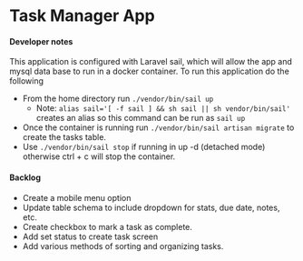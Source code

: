 # Task Manager App

#### Developer notes

This application is configured with Laravel sail, which will allow the app and mysql data base to run in a docker container. To run this application do the following

* From the home directory run `./vendor/bin/sail up`
     * Note: `alias sail='[ -f sail ] && sh sail || sh vendor/bin/sail'` creates an alias so this command can be run as `sail up`
* Once the container is running run `./vendor/bin/sail artisan migrate` to create the tasks table.
* Use `./vendor/bin/sail stop` if running in up -d (detached mode) otherwise ctrl + c will stop the container.

#### Backlog

* Create a mobile menu option
* Update table schema to include dropdown for stats, due date, notes, etc.
* Create checkbox to mark a task as complete.
* Add set status to create task screen
* Add various methods of sorting and organizing tasks.
